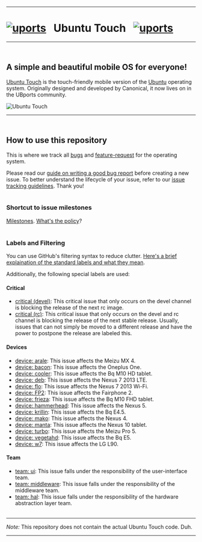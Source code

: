 ------------------------------------------------------------------------

# <a href="https://imgbb.com/"><img src="https://i.ibb.co/5WgVdC1/uports.png" alt="uports" border="0"></a> &nbsp; Ubuntu Touch   &nbsp; <a href="https://imgbb.com/"><img src="https://i.ibb.co/5WgVdC1/uports.png" alt="uports" border="0"></a>
------------------------------------------------------------------------

## <br> A simple and beautiful mobile OS for everyone!
[Ubuntu Touch](https://ubports.com) is the touch-friendly mobile version of the [Ubuntu](https://ubuntu.com) operating system. Originally designed and developed by Canonical, it now lives on in the UBports community.

![Ubuntu Touch](https://ubports.com/web/image/1556/banner-core-devices.jpg)

------------------------------------------------------------------------

## <br> How to use this repository

This is where we track all [bugs](https://github.com/ubports/ubports-touch/issues?q=is%3Aissue+is%3Aopen+label%3Abug) and [feature-request](https://github.com/ubports/ubuntu-touch/issues?utf8=%E2%9C%93&q=is%3Aissue+is%3Aopen+label%3A%22feature+request%22+) for the operating system.

Please read our [guide on writing a good bug report](https://docs.ubports.com/en/latest/contribute/bugreporting.html) before creating a new issue. To better understand the lifecycle of your issue, refer to our [issue tracking guidelines](https://docs.ubports.com/en/latest/about/process/issue-tracking.html). Thank you! <br><br>

### Shortcut to issue milestones

[Milestones](https://github.com/ubports/ubuntu-touch/milestones). [What's the policy](https://docs.ubports.com/en/latest/about/process/issue-tracking.html#milestones)? <br><br>

### Labels and Filtering

You can use GitHub's filtering syntax to reduce clutter. [Here's a brief explaination of the standard labels and what they mean](https://docs.ubports.com/en/latest/about/process/issue-tracking.html#labels).

Additionally, the following special labels are used:

#### Critical

 - [critical (devel)](https://github.com/ubports/ubuntu-touch/labels/critical%20%28devel%29): This critical issue that only occurs on the devel channel is blocking the release of the next rc image.
 - [critical (rc)](https://github.com/ubports/ubuntu-touch/labels/critical%20%28rc%29): This critical issue that only occurs on the devel and rc channel is blocking the release of the next stable release. Usually, issues that can not simply be moved to a different release and have the power to postpone the release are labeled this.

#### Devices

 - [device: arale](https://github.com/ubports/ubports-touch/labels/device%3A%20arale): This issue affects the Meizu MX 4.
 - [device: bacon](https://github.com/ubports/ubports-touch/labels/device%3A%20bacon): This issue affects the Oneplus One.
 - [device: cooler](https://github.com/ubports/ubports-touch/labels/device%3A%20cooler): This issue affects the Bq M10 HD tablet.
 - [device: deb](https://github.com/ubports/ubports-touch/labels/device%3A%20deb): This issue affects the Nexus 7 2013 LTE.
 - [device: flo](https://github.com/ubports/ubuntu-touch/labels/device%3A%20flo): This issue affects the Nexus 7 2013 Wi-Fi.
 - [device: FP2](https://github.com/ubports/ubports-touch/labels/device%3A%20FP2): This issue affects the Fairphone 2.
 - [device: frieza](https://github.com/ubports/ubports-touch/labels/device%3A%20frieza): This issue affects the Bq M10 FHD tablet.
 - [device: hammerhead](https://github.com/ubports/ubports-touch/labels/device%3A%20hammerhead): This issue affects the Nexus 5.
 - [device: krillin](https://github.com/ubports/ubports-touch/labels/device%3A%20krillin): This issue affects the Bq E4.5.
 - [device: mako](https://github.com/ubports/ubports-touch/labels/device%3A%20mako): This issue affects the Nexus 4.
 - [device: manta](https://github.com/ubports/ubports-touch/labels/device%3A%20manta): This issue affects the Nexus 10 tablet.
 - [device: turbo](https://github.com/ubports/ubports-touch/labels/device%3A%20turbo): This issue affects the Meizu Pro 5.
 - [device: vegetahd](https://github.com/ubports/ubports-touch/labels/device%3A%20vegetahd): This issue affects the Bq E5.
 - [device: w7](https://github.com/ubports/ubports-touch/labels/device%3A%20w7): This issue affects the LG L90.

#### Team

 - [team: ui](https://github.com/ubports/ubports-touch/labels/team%3A%20ui): This issue falls under the responsibility of the user-interface team.
 - [team: middleware](https://github.com/ubports/ubports-touch/labels/team%3A%20middleware): This issue falls under the responsibility of the middleware team.
 - [team: hal](https://github.com/ubports/ubports-touch/labels/team%3A%20hal): This issue falls under the responsibility of the hardware abstraction layer team. <br><br>

------------------------------------------------------------------------

*Note:* This repository does not contain the actual Ubuntu Touch code. Duh.

------------------------------------------------------------------------
